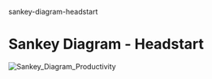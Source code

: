 sankey-diagram-headstart
# Sankey Diagram - Headstart

![Sankey_Diagram_Productivity](https://user-images.githubusercontent.com/1499433/171656431-6f90da72-a1db-4b9e-9286-4f8ea4e42a54.png)
